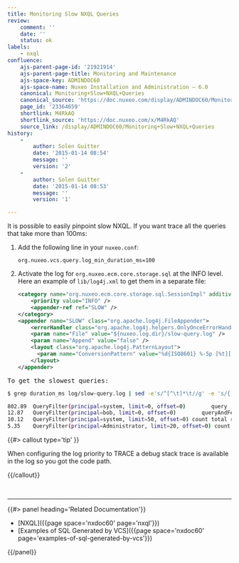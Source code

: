 ```yaml
---
title: Monitoring Slow NXQL Queries
review:
    comment: ''
    date: ''
    status: ok
labels:
    - nxql
confluence:
    ajs-parent-page-id: '21921914'
    ajs-parent-page-title: Monitoring and Maintenance
    ajs-space-key: ADMINDOC60
    ajs-space-name: Nuxeo Installation and Administration — 6.0
    canonical: Monitoring+Slow+NXQL+Queries
    canonical_source: 'https://doc.nuxeo.com/display/ADMINDOC60/Monitoring+Slow+NXQL+Queries'
    page_id: '23364659'
    shortlink: M4RkAQ
    shortlink_source: 'https://doc.nuxeo.com/x/M4RkAQ'
    source_link: /display/ADMINDOC60/Monitoring+Slow+NXQL+Queries
history:
    - 
        author: Solen Guitter
        date: '2015-01-14 08:54'
        message: ''
        version: '2'
    - 
        author: Solen Guitter
        date: '2015-01-14 08:53'
        message: ''
        version: '1'

---
```

It is possible to easily pinpoint slow NXQL. If you want trace all the queries that take more than 100ms:

1.  Add the following line in your `nuxeo.conf`:

    ```
    org.nuxeo.vcs.query.log_min_duration_ms=100

    ```

2.  Activate the log for `org.nuxeo.ecm.core.storage.sql` at the INFO level.
    Here an example of `lib/log4j.xml` to get them in a separate file:

    ```xml
    <category name="org.nuxeo.ecm.core.storage.sql.SessionImpl" additivity="false">
        <priority value="INFO" />
        <appender-ref ref="SLOW" />
    </category>
    <appender name="SLOW" class="org.apache.log4j.FileAppender">
        <errorHandler class="org.apache.log4j.helpers.OnlyOnceErrorHandler" />
        <param name="File" value="${nuxeo.log.dir}/slow-query.log" />
        <param name="Append" value="false" />
        <layout class="org.apache.log4j.PatternLayout">
          <param name="ConversionPattern" value="%d{ISO8601} %-5p [%t][%c] %m%X%n" />
        </layout>
    </appender>
    ```

<pre>To get the slowest queries:</pre>

```bash
$ grep duration_ms log/slow-query.log | sed -e's/^[^\t]*\t//g' -e 's/{.*$//g' |sort -nr | head

802.89  QueryFilter(principal=system, limit=0, offset=0)        query   SELECT * FROM Document WHERE ....
12.87   QueryFilter(principal=bob, limit=0, offset=0)        queryAndFetch   Select DISTINCT ecm:uuid...
10.12   QueryFilter(principal=system, limit=50, offset=0) count total results UNLIMITED query   SELECT * FROM Document WHERE ...
5.35    QueryFilter(principal=Administrator, limit=20, offset=0) count total results up to 20   query   SELECT * FROM ...

```

{{#> callout type='tip' }}

When configuring the log priority to TRACE a debug stack trace is available in the log so you got the code path.

{{/callout}}

&nbsp;

* * *

<div class="row" data-equalizer data-equalize-on="medium"><div class="column medium-6">{{#> panel heading='Related Documentation'}}

*   [NXQL]({{page space='nxdoc60' page='nxql'}})
*   [Examples of SQL Generated by VCS]({{page space='nxdoc60' page='examples-of-sql-generated-by-vcs'}})

{{/panel}}</div><div class="column medium-6">

&nbsp;

</div></div>